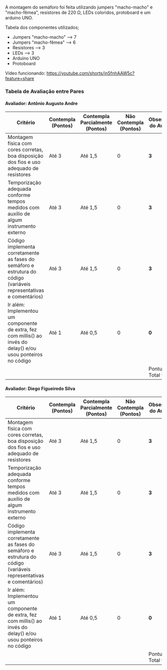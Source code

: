 A montagem do semáforo foi feita utilizando jumpers "macho-macho" e "macho-fêmea", resistores de 220 Ω, LEDs coloridos, protoboard e um arduino UNO.

Tabela dos componentes utilizados;

- Jumpers "macho-macho" --> 7
- Jumpers "macho-fêmea" --> 6
- Resistores --> 3
- LEDs --> 3
- Arduino UNO
- Protoboard

Vídeo funcionando: https://youtube.com/shorts/jn5fnhAAW5c?feature=share

### Tabela de Avaliação entre Pares

#### Avaliador: Antônio Augusto Andre

| Critério                                                                                                            | Contempla (Pontos) | Contempla Parcialmente (Pontos) | Não Contempla (Pontos) | Observações do Avaliador |
| ------------------------------------------------------------------------------------------------------------------- | ------------------ | ------------------------------- | ---------------------- | ------------------------ |
| Montagem física com cores corretas, boa disposição dos fios e uso adequado de resistores                            | Até 3              | Até 1,5                         | 0                      | **3**                    |
| Temporização adequada conforme tempos medidos com auxílio de algum instrumento externo                              | Até 3              | Até 1,5                         | 0                      | **3**                    |
| Código implementa corretamente as fases do semáforo e estrutura do código (variáveis representativas e comentários) | Até 3              | Até 1,5                         | 0                      | **3**                    |
| Ir além: Implementou um componente de extra, fez com millis() ao invés do delay() e/ou usou ponteiros no código     | Até 1              | Até 0,5                         | 0                      | **0**                    |
|                                                                                                                     |                    |                                 |                        | Pontuação Total **9**    |

#### Avaliador: Diego Figueiredo Silva

| Critério                                                                                                            | Contempla (Pontos) | Contempla Parcialmente (Pontos) | Não Contempla (Pontos) | Observações do Avaliador |
| ------------------------------------------------------------------------------------------------------------------- | ------------------ | ------------------------------- | ---------------------- | ------------------------ |
| Montagem física com cores corretas, boa disposição dos fios e uso adequado de resistores                            | Até 3              | Até 1,5                         | 0                      | **3**                    |
| Temporização adequada conforme tempos medidos com auxílio de algum instrumento externo                              | Até 3              | Até 1,5                         | 0                      | **3**                    |
| Código implementa corretamente as fases do semáforo e estrutura do código (variáveis representativas e comentários) | Até 3              | Até 1,5                         | 0                      | **3**                    |
| Ir além: Implementou um componente de extra, fez com millis() ao invés do delay() e/ou usou ponteiros no código     | Até 1              | Até 0,5                         | 0                      | **0**                    |
|                                                                                                                     |                    |                                 |                        | Pontuação Total **9**    |

